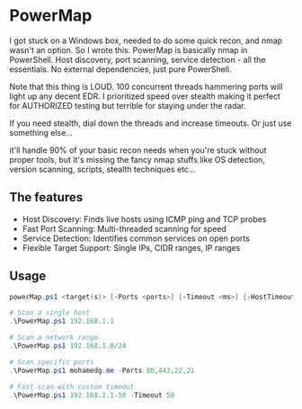 # PowerMap
I got stuck on a Windows box, needed to do some quick recon, and nmap wasn't an option. So I wrote this.
PowerMap is basically nmap in PowerShell. Host discovery, port scanning, service detection - all the essentials. No external dependencies, just pure PowerShell.

Note that this thing is LOUD. 100 concurrent threads hammering ports will light up any decent EDR. 
I prioritized speed over stealth making it perfect for AUTHORIZED testing but terrible for staying under the radar.

If you need stealth, dial down the threads and increase timeouts. Or just use something else...

it'll handle 90% of your basic recon needs when you're stuck without proper tools, but it's missing the fancy nmap stuffs like OS detection, version scanning, scripts, stealth techniques etc...

## The features

- Host Discovery: Finds live hosts using ICMP ping and TCP probes
- Fast Port Scanning: Multi-threaded scanning for speed
- Service Detection: Identifies common services on open ports
- Flexible Target Support: Single IPs, CIDR ranges, IP ranges

## Usage 

```powershell
powerMap.ps1 <target(s)> [-Ports <ports>] [-Timeout <ms>] [-HostTimeout <ms>] [-MaxThreads <n>]
```

```powershell
# Scan a single host
.\PowerMap.ps1 192.168.1.1

# Scan a network range
.\PowerMap.ps1 192.168.1.0/24

# Scan specific ports
.\PowerMap.ps1 mohamedg.me -Ports 80,443,22,21

# Fast scan with custom timeout
.\PowerMap.ps1 192.168.1.1-50 -Timeout 50
```
